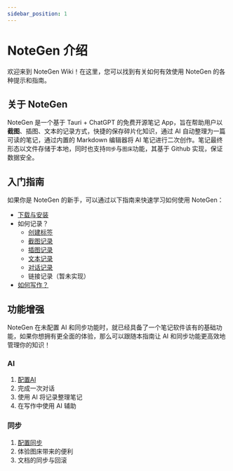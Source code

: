 ```yaml
---
sidebar_position: 1
---
```


# NoteGen 介绍

欢迎来到 NoteGen Wiki！在这里，您可以找到有关如何有效使用 NoteGen 的各种提示和指南。

## 关于 NoteGen

NoteGen 是一个基于 Tauri + ChatGPT 的免费开源笔记 App，旨在帮助用户以**截图**、插图、文本的记录方式，快捷的保存碎片化知识，通过 AI 自动整理为一篇可读的笔记，通过内置的 Markdown 编辑器将 AI 笔记进行二次创作。笔记最终形态以文件存储于本地，同时也支持`同步`与`图床`功能，其基于 Github 实现，保证数据安全。

## 入门指南

如果你是 NoteGen 的新手，可以通过以下指南来快速学习如何使用 NoteGen：

- [下载与安装](https://github.com/codexu/note-gen/wiki/1.1下载与安装)
- 如何记录？
  - [创建标签](https://github.com/codexu/note-gen/wiki/1.2.1创建标签)
  - [截图记录](https://github.com/codexu/note-gen/wiki/1.2.2截图记录)
  - [插图记录](https://github.com/codexu/note-gen/wiki/1.2.3插图记录)
  - [文本记录](https://github.com/codexu/note-gen/wiki/1.2.4文本记录)
  - [对话记录](https://github.com/codexu/note-gen/wiki/1.2.5对话记录)
  - 链接记录（暂未实现）
- [如何写作？](https://github.com/codexu/note-gen/wiki/1.3如何写作？)

## 功能增强

NoteGen 在未配置 AI 和同步功能时，就已经具备了一个笔记软件该有的基础功能，如果你想拥有更全面的体验，那么可以跟随本指南让 AI 和同步功能更高效地管理你的知识！

### AI

1. [配置AI](https://github.com/codexu/note-gen/wiki/2.1.1配置AI) 
2. 完成一次对话
3. 使用 AI 将记录整理笔记
4. 在写作中使用 AI 辅助

### 同步

1. [配置同步](https://github.com/codexu/note-gen/wiki/2.2.1配置同步) 
2. 体验图床带来的便利
3. 文档的同步与回滚